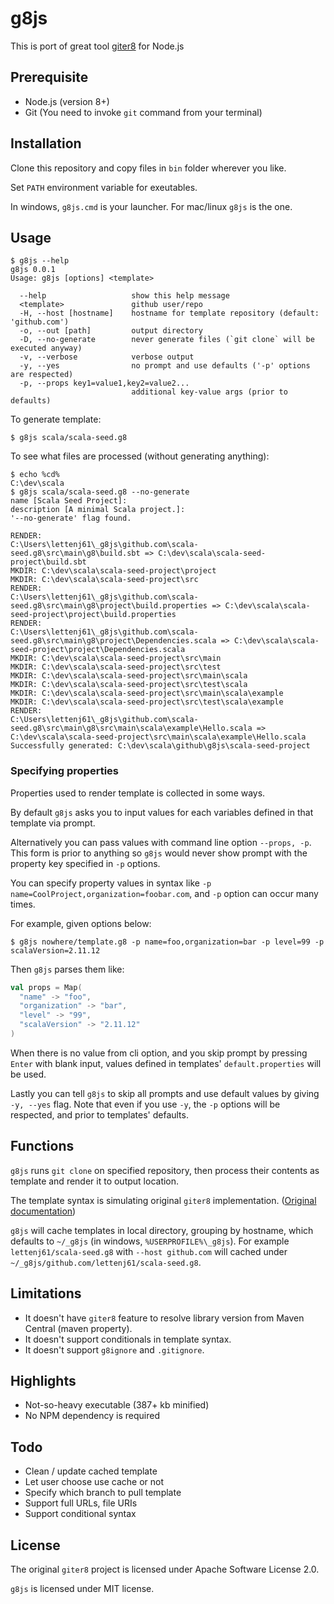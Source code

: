 g8js
====

This is port of great tool [giter8][giter8] for Node.js

## Prerequisite

* Node.js (version 8+)
* Git (You need to invoke `git` command from your terminal)

## Installation

Clone this repository and copy files in `bin` folder wherever you like.

Set `PATH` environment variable for exeutables.

In windows, `g8js.cmd` is your launcher. For mac/linux `g8js` is the one.

## Usage

```
$ g8js --help
g8js 0.0.1
Usage: g8js [options] <template>

  --help                   show this help message
  <template>               github user/repo
  -H, --host [hostname]    hostname for template repository (default: 'github.com')
  -o, --out [path]         output directory
  -D, --no-generate        never generate files (`git clone` will be executed anyway)
  -v, --verbose            verbose output
  -y, --yes                no prompt and use defaults ('-p' options are respected)
  -p, --props key1=value1,key2=value2...
                           additional key-value args (prior to defaults)
```

To generate template:

```
$ g8js scala/scala-seed.g8
```

To see what files are processed (without generating anything):

```
$ echo %cd%
C:\dev\scala
$ g8js scala/scala-seed.g8 --no-generate
name [Scala Seed Project]:
description [A minimal Scala project.]:
'--no-generate' flag found.

RENDER:
C:\Users\lettenj61\_g8js\github.com\scala-seed.g8\src\main\g8\build.sbt => C:\dev\scala\scala-seed-project\build.sbt
MKDIR: C:\dev\scala\scala-seed-project\project
MKDIR: C:\dev\scala\scala-seed-project\src
RENDER:
C:\Users\lettenj61\_g8js\github.com\scala-seed.g8\src\main\g8\project\build.properties => C:\dev\scala\scala-seed-project\project\build.properties
RENDER:
C:\Users\lettenj61\_g8js\github.com\scala-seed.g8\src\main\g8\project\Dependencies.scala => C:\dev\scala\scala-seed-project\project\Dependencies.scala
MKDIR: C:\dev\scala\scala-seed-project\src\main
MKDIR: C:\dev\scala\scala-seed-project\src\test
MKDIR: C:\dev\scala\scala-seed-project\src\main\scala
MKDIR: C:\dev\scala\scala-seed-project\src\test\scala
MKDIR: C:\dev\scala\scala-seed-project\src\main\scala\example
MKDIR: C:\dev\scala\scala-seed-project\src\test\scala\example
RENDER:
C:\Users\lettenj61\_g8js\github.com\scala-seed.g8\src\main\g8\src\main\scala\example\Hello.scala => C:\dev\scala\scala-seed-project\src\main\scala\example\Hello.scala
Successfully generated: C:\dev\scala\github\g8js\scala-seed-project
```

### Specifying properties

Properties used to render template is collected in some ways.

By default `g8js` asks you to input values for each variables defined in that template via prompt.

Alternatively you can pass values with command line option `--props, -p`. This form is prior to anything so `g8js` would never show prompt with the property key specified in `-p` options.

You can specify property values in syntax like `-p name=CoolProject,organization=foobar.com`, and `-p` option can occur many times.

For example, given options below:

```
$ g8js nowhere/template.g8 -p name=foo,organization=bar -p level=99 -p scalaVersion=2.11.12
```

Then `g8js` parses them like:

```scala
val props = Map(
  "name" -> "foo",
  "organization" -> "bar",
  "level" -> "99",
  "scalaVersion" -> "2.11.12"
)
```

When there is no value from cli option, and you skip prompt by pressing `Enter` with blank input, values defined in templates' `default.properties` will be used.

Lastly you can tell `g8js` to skip all prompts and use default values by giving `-y, --yes` flag. Note that even if you use `-y`, the `-p` options will be respected, and prior to templates' defaults.

## Functions

`g8js` runs `git clone` on specified repository, then process their contents as template and render it to output location.

The template syntax is simulating original `giter8` implementation. ([Original documentation][g8docs])

`g8js` will cache templates in local directory, grouping by hostname, which defaults to `~/_g8js` (in windows, `%USERPROFILE%\_g8js`). For example `lettenj61/scala-seed.g8` with `--host github.com` will cached under `~/_g8js/github.com/lettenj61/scala-seed.g8`.

## Limitations

* It doesn't have `giter8` feature to resolve library version from Maven Central (maven property).
* It doesn't support conditionals in template syntax.
* It doesn't support `g8ignore` and `.gitignore`.

## Highlights

* Not-so-heavy executable (387+ kb minified)
* No NPM dependency is required

## Todo

* Clean / update cached template
* Let user choose use cache or not
* Specify which branch to pull template
* Support full URLs, file URIs
* Support conditional syntax

## License

The original `giter8` project is licensed under Apache Software License 2.0.

`g8js` is licensed under MIT license.

[giter8]: https://github.com/foundweekends/giter8
[g8docs]: http://www.foundweekends.org/giter8/
